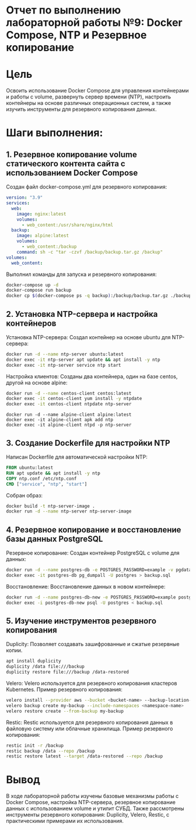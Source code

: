 # Отчет по выполнению лабораторной работы №9: Docker Compose, NTP и Резервное копирование
# Цель
  Освоить использование Docker Compose для управления контейнерами и работы с volume, развернуть сервер времени (NTP), настроить контейнеры на основе различных операционных систем, а также изучить инструменты для резервного копирования данных.

# Шаги выполнения:
## 1. Резервное копирование volume статического контента сайта с использованием Docker Compose
  Создан файл docker-compose.yml для резервного копирования:
  ```yaml
  version: "3.9"
  services:
    web:
      image: nginx:latest
      volumes:
        - web_content:/usr/share/nginx/html
    backup:
      image: alpine:latest
      volumes:
        - web_content:/backup
      command: sh -c "tar -czvf /backup/backup.tar.gz /backup"
  volumes:
    web_content:
  ```
  Выполнил команды для запуска и резервного копирования:
  ```bash
  docker-compose up -d
  docker-compose run backup
  docker cp $(docker-compose ps -q backup):/backup/backup.tar.gz ./backup.tar.gz
  ```
## 2. Установка NTP-сервера и настройка контейнеров
  Установка NTP-сервера:
  Создал контейнер на основе ubuntu для NTP-сервера:
  ```bash
  docker run -d --name ntp-server ubuntu:latest
  docker exec -it ntp-server apt update && apt install -y ntp
  docker exec -it ntp-server service ntp start
  ```
  Настройка клиентов:
  Созданы два контейнера, один на базе centos, другой на основе alpine:
  ```bash
  docker run -d --name centos-client centos:latest
  docker exec -it centos-client yum install -y ntpdate
  docker exec -it centos-client ntpdate ntp-server
  ```
  ```
  docker run -d --name alpine-client alpine:latest
  docker exec -it alpine-client apk add ntp
  docker exec -it alpine-client ntpd -p ntp-server
  ```
## 3. Создание Dockerfile для настройки NTP
  Написан Dockerfile для автоматической настройки NTP:
  ```dockerfile
  FROM ubuntu:latest
  RUN apt update && apt install -y ntp
  COPY ntp.conf /etc/ntp.conf
  CMD ["service", "ntp", "start"]
  ```
  Собран образ:
  ```bash
  docker build -t ntp-server-image .
  docker run -d --name ntp-server ntp-server-image
  ```
## 4. Резервное копирование и восстановление базы данных PostgreSQL
  Резервное копирование:
  Создан контейнер PostgreSQL с volume для данных:
  ```bash
  docker run -d --name postgres-db -e POSTGRES_PASSWORD=example -v pgdata:/var/lib/postgresql/data postgres:latest
  docker exec -it postgres-db pg_dumpall -U postgres > backup.sql
  ```
  Восстановление:
  Восстановление данных в новом контейнере:
  ```bash
  docker run -d --name postgres-db-new -e POSTGRES_PASSWORD=example postgres:latest
  docker exec -i postgres-db-new psql -U postgres < backup.sql
  ```
## 5. Изучение инструментов резервного копирования
  Duplicity: Позволяет создавать зашифрованные и сжатые резервные копии.
  ```bash
  apt install duplicity
  duplicity /data file:///backup
  duplicity restore file:///backup /data-restored
  ```
  Velero:
  Velero используется для резервного копирования кластеров Kubernetes. Пример резервного копирования:
  ```bash
  velero install --provider aws --bucket <bucket-name> --backup-location-config region=<region>
  velero backup create my-backup --include-namespaces <namespace-name>
  velero restore create --from-backup my-backup
  ```
  Restic:
  Restic используется для резервного копирования данных в файловую систему или облачные хранилища. Пример резервного копирования:
  ```bash
  restic init -r /backup
  restic backup /data --repo /backup
  restic restore latest --target /data-restored --repo /backup
  ```
# Вывод
  В ходе лабораторной работы изучены базовые механизмы работы с Docker Compose, настройка NTP-сервера, резервное копирование данных с использованием volume и утилит СУБД. Также рассмотрены инструменты резервного копирования: Duplicity, Velero, Restic, с практическими примерами их использования.
